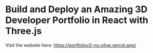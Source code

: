 # Build and Deploy an Amazing 3D Developer Portfolio in React with Three.js

Visit the website here: https://portfoliov2-nu-olive.vercel.app/
